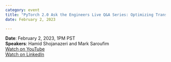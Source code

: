 ```yaml
---
category: event
title: "PyTorch 2.0 Ask the Engineers Live Q&A Series: Optimizing Transformers for Inference"
date: February 2, 2023

---
```


**Date**: February 2, 2023, 1PM  PST  
**Speakers**: Hamid Shojanazeri and Mark Saroufim  
[Watch on YouTube](https://www.youtube.com/watch?v=ZOWjOxC80qw&list=PL_lsbAsL_o2CQr8oh5sNWt96yWQphNEzM&index=9)  
[Watch on LinkedIn](https://www.linkedin.com/events/7026218151285592064/?lipi=urn%3Ali%3Apage%3Ad_flagship3_company_admin%3BUIqLb0KRSZm%2FHtSu2bw%2B4g%3D%3D)
